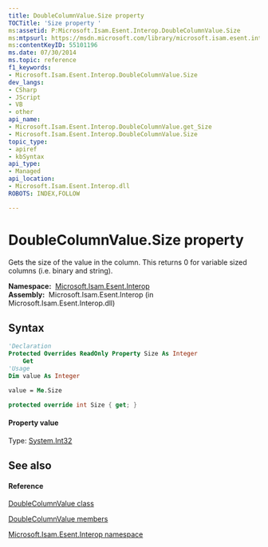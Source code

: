 ```yaml
---
title: DoubleColumnValue.Size property 
TOCTitle: 'Size property '
ms:assetid: P:Microsoft.Isam.Esent.Interop.DoubleColumnValue.Size
ms:mtpsurl: https://msdn.microsoft.com/library/microsoft.isam.esent.interop.doublecolumnvalue.size(v=EXCHG.10)
ms:contentKeyID: 55101196
ms.date: 07/30/2014
ms.topic: reference
f1_keywords:
- Microsoft.Isam.Esent.Interop.DoubleColumnValue.Size
dev_langs:
- CSharp
- JScript
- VB
- other
api_name: 
- Microsoft.Isam.Esent.Interop.DoubleColumnValue.get_Size
- Microsoft.Isam.Esent.Interop.DoubleColumnValue.Size
topic_type: 
- apiref
- kbSyntax
api_type: 
- Managed
api_location: 
- Microsoft.Isam.Esent.Interop.dll
ROBOTS: INDEX,FOLLOW

---
```


# DoubleColumnValue.Size property

Gets the size of the value in the column. This returns 0 for variable sized columns (i.e. binary and string).

**Namespace:**  [Microsoft.Isam.Esent.Interop](hh596136\(v=exchg.10\).md)  
**Assembly:**  Microsoft.Isam.Esent.Interop (in Microsoft.Isam.Esent.Interop.dll)

## Syntax

``` vb
'Declaration
Protected Overrides ReadOnly Property Size As Integer
    Get
'Usage
Dim value As Integer

value = Me.Size
```

``` csharp
protected override int Size { get; }
```

#### Property value

Type: [System.Int32](/dotnet/api/system.int32)  

## See also

#### Reference

[DoubleColumnValue class](dn273972\(v=exchg.10\).md)

[DoubleColumnValue members](dn334200\(v=exchg.10\).md)

[Microsoft.Isam.Esent.Interop namespace](hh596136\(v=exchg.10\).md)